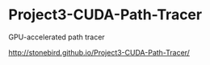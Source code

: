 # Project3-CUDA-Path-Tracer
GPU-accelerated path tracer

http://stonebird.github.io/Project3-CUDA-Path-Tracer/
